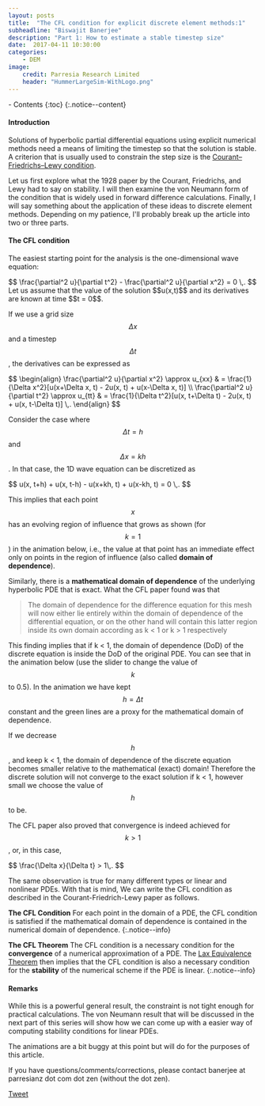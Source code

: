 ```yaml
---
layout: posts
title:  "The CFL condition for explicit discrete element methods:1"
subheadline: "Biswajit Banerjee"
description: "Part 1: How to estimate a stable timestep size"
date:  2017-04-11 10:30:00
categories:
    - DEM
image:
    credit: Parresia Research Limited
    header: "HummerLargeSim-WithLogo.png"
---
```

<link rel='stylesheet' type='text/css' href='{{ site.baseurl }}/assets/js/animateCFL.css' />
- Contents
{:toc}
{:.notice--content}

#### Introduction ####
Solutions of hyperbolic partial differential equations using explicit numerical methods
need a means of limiting the timestep so that the solution is stable.  A criterion 
that is usually used to constrain the step size is the 
[Courant–Friedrichs–Lewy condition](https://en.wikipedia.org/wiki/Courant%E2%80%93Friedrichs%E2%80%93Lewy_condition).

Let us first explore what the 1928 paper by the Courant, Friedrichs, and Lewy had to say on
stability.  I will then examine the von Neumann form of the condition that is widely used
in forward difference calculations.  Finally, I will say something about the application of these
ideas to discrete element methods.  Depending on my patience, I'll probably break up the article
into two or three parts.

#### The CFL condition ####
The easiest starting point for the analysis is the one-dimensional wave equation:
<div>
$$
  \frac{\partial^2 u}{\partial t^2} - \frac{\partial^2 u}{\partial x^2} = 0 \,.
$$
</div>
Let us assume that the value of the solution $$u(x,t)$$ and its derivatives are known
at time $$t = 0$$.

If we use a grid size $$\Delta x$$ and a timestep $$\Delta t$$, the derivatives can be expressed as
<div>
$$
 \begin{align}
  \frac{\partial^2 u}{\partial x^2} \approx u_{xx} & =
    \frac{1}{\Delta x^2}[u(x+\Delta x, t) - 2u(x, t) + u(x-\Delta x, t)] \\
  \frac{\partial^2 u}{\partial t^2} \approx u_{tt} & =
    \frac{1}{\Delta t^2}[u(x, t+\Delta t) - 2u(x, t) + u(x, t-\Delta t)] \,.
 \end{align}
$$
</div>

Consider the case where $$\Delta t = h$$ and $$\Delta x = kh$$. In
that case, the 1D wave equation can be discretized as
<div>
$$
  u(x, t+h) + u(x, t-h) - u(x+kh, t) + u(x-kh, t) = 0  \,.
$$
</div>

This implies that each point $$x$$ has an evolving region of influence that grows
as shown (for $$k=1$$) in the animation below, i.e., the value at that point has an immediate effect only on
points in the region of influence (also called **domain of dependence**).

<div class="cfl-wave-animation">
</div>

Similarly, there is a **mathematical domain of dependence** of the underlying hyperbolic
PDE that is exact.  What the CFL paper found was that

> The domain of dependence for the difference equation for this mesh will now either lie entirely within
the domain of dependence of the differential equation, or on the other hand will contain this latter
region inside its own domain according as k \< 1 or k \> 1 respectively

This finding implies that if k \< 1, the domain of dependence (DoD) of the discrete equation is inside
the DoD of the original PDE.  You can see that in the animation below (use the slider to
change the value of $$k$$ to 0.5).  In the animation we have kept $$h = \Delta t$$ constant and the
green lines are a proxy for the mathematical domain of dependence.

<div class="cfl-domain-animation">
</div>

If we decrease $$h$$, and keep k \< 1, the domain of dependence of the discrete equation
becomes smaller relative to the mathematical (exact) domain!  Therefore the discrete solution 
will not converge to the exact solution if k \< 1, however small we choose the value of $$h$$ to be.


The CFL paper also proved that convergence is indeed achieved for $$k > 1$$,
or, in this case,
<div>
$$
  \frac{\Delta x}{\Delta t} > 1\,.
$$
</div>

The same observation is true for many different types or linear and nonlinear PDEs.  With that
is mind, We can write the CFL condition as described in the Courant-Friedrich-Lewy paper as follows.

**The CFL Condition**  For each point in the domain of a PDE, the CFL condition is
satisfied if the mathematical domain of dependence is contained in the
numerical domain of dependence.
{:.notice--info}

**The CFL Theorem** The CFL condition is a necessary condition for the **convergence** of a
numerical approximation of a PDE.
The [Lax Equivalence Theorem](https://en.wikipedia.org/wiki/Lax_equivalence_theorem)
then implies that the
CFL condition is also a necessary condition for the **stability** of the numerical scheme if the PDE is linear.
{:.notice--info}

#### Remarks ####
While this is a powerful general result, the constraint is not tight enough for practical 
calculations.  The von Neumann result that will be discussed in the next part of this series
will show how we can come up with a easier way of computing stability conditions for linear PDEs.

The animations are a bit buggy at this point but will do for the purposes of this article.

If you have questions/comments/corrections, please contact banerjee at parresianz dot com dot zen (without the dot zen).


<a class="twitter-share-button" href="https://twitter.com/intent/tweet" data-via="parresianz"> Tweet</a>
<script src="//platform.linkedin.com/in.js" type="text/javascript">
  lang: en_US
</script>
<script type="IN/Share" data-counter="right"></script>

<script src="{{ site.baseurl }}/assets/js/d3.v4.min.js"></script>
<script src="{{ site.baseurl }}/assets/js/animateWave.js"></script>
<script src="{{ site.baseurl }}/assets/js/animateCFL.js"></script>


